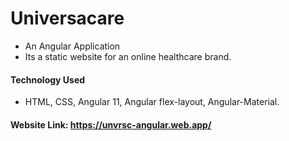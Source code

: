 # Universacare
- An Angular Application 
- Its a static website for an online healthcare brand.
 #### Technology Used
- HTML, CSS, Angular 11, Angular flex-layout, Angular-Material.
#### Website Link: https://unvrsc-angular.web.app/
